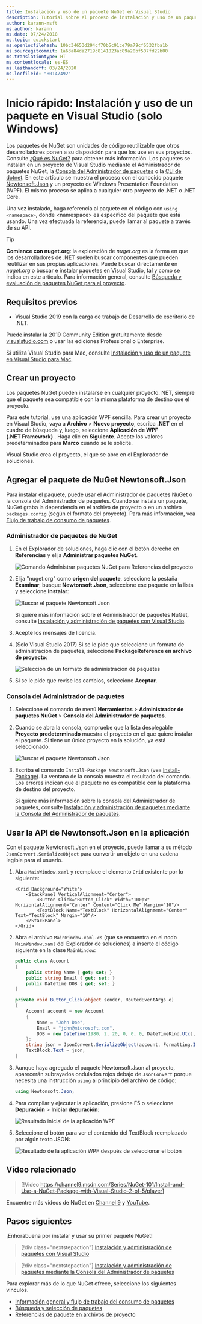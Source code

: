 ```yaml
---
title: Instalación y uso de un paquete NuGet en Visual Studio
description: Tutorial sobre el proceso de instalación y uso de un paquete NuGet en un proyecto de Visual Studio.
author: karann-msft
ms.author: karann
ms.date: 07/24/2018
ms.topic: quickstart
ms.openlocfilehash: 10bc34653d294cf70b5c91ce79a79cf6532fba1b
ms.sourcegitcommit: 1a63a84da2719c8141823ac89a20bf507fd22b00
ms.translationtype: HT
ms.contentlocale: es-ES
ms.lasthandoff: 03/24/2020
ms.locfileid: "80147492"
---
```

# <a name="quickstart-install-and-use-a-package-in-visual-studio-windows-only"></a>Inicio rápido: Instalación y uso de un paquete en Visual Studio (solo Windows)

Los paquetes de NuGet son unidades de código reutilizable que otros desarrolladores ponen a su disposición para que los use en sus proyectos. Consulte [¿Qué es NuGet?](../What-is-NuGet.md) para obtener más información. Los paquetes se instalan en un proyecto de Visual Studio mediante el Administrador de paquetes NuGet, la [Consola del Administrador de paquetes](../consume-packages/install-use-packages-powershell) o la [CLI de dotnet](install-and-use-a-package-using-the-dotnet-cli.md). En este artículo se muestra el proceso con el conocido paquete [Newtonsoft.Json](https://www.nuget.org/packages/Newtonsoft.Json/) y un proyecto de Windows Presentation Foundation (WPF). El mismo proceso se aplica a cualquier otro proyecto de .NET o .NET Core.

Una vez instalado, haga referencia al paquete en el código con `using <namespace>`, donde \<namespace\> es específico del paquete que está usando. Una vez efectuada la referencia, puede llamar al paquete a través de su API.

> [!Tip]
> **Comience con nuget.org**: la exploración de *nuget.org* es la forma en que los desarrolladores de .NET suelen buscar componentes que pueden reutilizar en sus propias aplicaciones. Puede buscar directamente en *nuget.org* o buscar e instalar paquetes en Visual Studio, tal y como se indica en este artículo. Para información general, consulte [Búsqueda y evaluación de paquetes NuGet para el proyecto](../consume-packages/finding-and-choosing-packages.md).

## <a name="prerequisites"></a>Requisitos previos

- Visual Studio 2019 con la carga de trabajo de Desarrollo de escritorio de .NET.

Puede instalar la 2019 Community Edition gratuitamente desde [visualstudio.com](https://www.visualstudio.com/) o usar las ediciones Professional o Enterprise.

Si utiliza Visual Studio para Mac, consulte [Instalación y uso de un paquete en Visual Studio para Mac](install-and-use-a-package-in-visual-studio-mac.md).

## <a name="create-a-project"></a>Crear un proyecto

Los paquetes NuGet pueden instalarse en cualquier proyecto. NET, siempre que el paquete sea compatible con la misma plataforma de destino que el proyecto.

Para este tutorial, use una aplicación WPF sencilla. Para crear un proyecto en Visual Studio, vaya a **Archivo** > **Nuevo proyecto**, escriba **.NET** en el cuadro de búsqueda y, luego, seleccione **Aplicación de WPF (.NET Framework)** . Haga clic en **Siguiente**. Acepte los valores predeterminados para **Marco** cuando se le solicite.

Visual Studio crea el proyecto, el que se abre en el Explorador de soluciones.

## <a name="add-the-newtonsoftjson-nuget-package"></a>Agregar el paquete de NuGet Newtonsoft.Json

Para instalar el paquete, puede usar el Administrador de paquetes NuGet o la consola del Administrador de paquetes. Cuando se instala un paquete, NuGet graba la dependencia en el archivo de proyecto o en un archivo `packages.config` (según el formato del proyecto). Para más información, vea [Flujo de trabajo de consumo de paquetes](../consume-packages/Overview-and-Workflow.md).

### <a name="nuget-package-manager"></a>Administrador de paquetes de NuGet

1. En el Explorador de soluciones, haga clic con el botón derecho en **Referencias** y elija **Administrar paquetes NuGet**.

    ![Comando Administrar paquetes NuGet para Referencias del proyecto](media/QS_Use-02-ManageNuGetPackages.png)

1. Elija "nuget.org" como **origen del paquete**, seleccione la pestaña **Examinar**, busque **Newtonsoft.Json**, seleccione ese paquete en la lista y seleccione  **Instalar**:

    ![Buscar el paquete Newtonsoft.Json](media/QS_Use-03-NewtonsoftJson.png)

    Si quiere más información sobre el Administrador de paquetes NuGet, consulte [Instalación y administración de paquetes con Visual Studio](../consume-packages/install-use-packages-visual-studio.md).

1. Acepte los mensajes de licencia.

1. (Solo Visual Studio 2017) Si se le pide que seleccione un formato de administración de paquetes, seleccione **PackageReference en archivo de proyecto**:

    ![Selección de un formato de administración de paquetes](media/QS_Use-03b-SelectFormat.png)

1. Si se le pide que revise los cambios, seleccione **Aceptar**.

### <a name="package-manager-console"></a>Consola del Administrador de paquetes

1. Seleccione el comando de menú **Herramientas** > **Administrador de paquetes NuGet** > **Consola del Administrador de paquetes**.

1. Cuando se abra la consola, compruebe que la lista desplegable **Proyecto predeterminado** muestra el proyecto en el que quiere instalar el paquete. Si tiene un único proyecto en la solución, ya está seleccionado.

    ![Buscar el paquete Newtonsoft.Json](media/QS_Use-08-Console1.png)

1. Escriba el comando `Install-Package Newtonsoft.Json` (vea [Install-Package](../reference/ps-reference/ps-ref-install-package.md)). La ventana de la consola muestra el resultado del comando. Los errores indican que el paquete no es compatible con la plataforma de destino del proyecto.

   Si quiere más información sobre la consola del Administrador de paquetes, consulte [Instalación y administración de paquetes mediante la Consola del Administrador de paquetes](../consume-packages/install-use-packages-powershell.md).

## <a name="use-the-newtonsoftjson-api-in-the-app"></a>Usar la API de Newtonsoft.Json en la aplicación

Con el paquete Newtonsoft.Json en el proyecto, puede llamar a su método `JsonConvert.SerializeObject` para convertir un objeto en una cadena legible para el usuario.

1. Abra `MainWindow.xaml` y reemplace el elemento `Grid` existente por lo siguiente:

    ```xaml
    <Grid Background="White">
        <StackPanel VerticalAlignment="Center">
            <Button Click="Button_Click" Width="100px" HorizontalAlignment="Center" Content="Click Me" Margin="10"/>
            <TextBlock Name="TextBlock" HorizontalAlignment="Center" Text="TextBlock" Margin="10"/>
        </StackPanel>
    </Grid>
    ```

1. Abra el archivo `MainWindow.xaml.cs` (que se encuentra en el nodo `MainWindow.xaml` del Explorador de soluciones) a inserte el código siguiente en la clase `MainWindow`:

    ```cs
    public class Account
    {
        public string Name { get; set; }
        public string Email { get; set; }
        public DateTime DOB { get; set; }
    }

    private void Button_Click(object sender, RoutedEventArgs e)
    {
        Account account = new Account
        {
            Name = "John Doe",
            Email = "john@microsoft.com",
            DOB = new DateTime(1980, 2, 20, 0, 0, 0, DateTimeKind.Utc),
        };
        string json = JsonConvert.SerializeObject(account, Formatting.Indented);
        TextBlock.Text = json;
    }
    ```

1. Aunque haya agregado el paquete Newtonsoft.Json al proyecto, aparecerán subrayados ondulados rojos debajo de `JsonConvert` porque necesita una instrucción `using` al principio del archivo de código:

    ```cs
    using Newtonsoft.Json;
    ```

1. Para compilar y ejecutar la aplicación, presione F5 o seleccione **Depuración** > **Iniciar depuración**:

    ![Resultado inicial de la aplicación WPF](media/QS_Use-06-AppStart.png)

1. Seleccione el botón para ver el contenido del TextBlock reemplazado por algún texto JSON:

    ![Resultado de la aplicación WPF después de seleccionar el botón](media/QS_Use-07-AppEnd.png)

## <a name="related-video"></a>Vídeo relacionado

> [!Video https://channel9.msdn.com/Series/NuGet-101/Install-and-Use-a-NuGet-Package-with-Visual-Studio-2-of-5/player]

Encuentre más vídeos de NuGet en [Channel 9](https://channel9.msdn.com/Series/NuGet-101) y [YouTube](https://www.youtube.com/playlist?list=PLdo4fOcmZ0oVLvfkFk8O9h6v2Dcdh2bh_).

## <a name="next-steps"></a>Pasos siguientes

¡Enhorabuena por instalar y usar su primer paquete NuGet!

> [!div class="nextstepaction"]
> [Instalación y administración de paquetes con Visual Studio](../consume-packages/install-use-packages-visual-studio.md)

> [!div class="nextstepaction"]
> [Instalación y administración de paquetes mediante la Consola del Administrador de paquetes](../consume-packages/install-use-packages-powershell.md)

Para explorar más de lo que NuGet ofrece, seleccione los siguientes vínculos.

- [Información general y flujo de trabajo del consumo de paquetes](../consume-packages/overview-and-workflow.md)
- [Búsqueda y selección de paquetes](../consume-packages/finding-and-choosing-packages.md)
- [Referencias de paquete en archivos de proyecto](../consume-packages/package-references-in-project-files.md)
